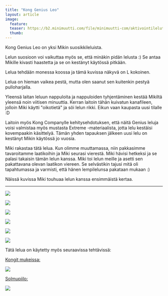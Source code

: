 ```yaml
---
title: "Kong Genius Leo"
layout: article
image:
  feature:
  teaser: https://b2.minimuutti.com/file/minimuutti-com/aktivointilelut/kongit/DSC22961-245px.jpg
  thumb:
---
```


Kong Genius Leo on yksi Mikin suosikkileluista.

Lelun suosioon voi vaikuttaa myös se, että minäkin pidän lelusta :) Se antaa Mikille kivasti haastetta ja se on kestänyt käytössä pitkään.

Lelua tehdään monessa koossa ja tämä kuvissa näkyvä on L kokoinen.

Lelua on hieman vaikea pestä, mutta olen saanut sen kuitenkin pestyä pulloharjalla.

Yleensä laitan leluun nappuloita ja nappuloiden tyhjentäminen kestää Mikiltä yleensä noin viitisen minuuttia.  Kerran laitoin tähän kuivatun kanafileen, jolloin Miki käytti "oikotietä" ja söi lelun rikki. Eikun vaan kaupasta uusi tilalle :D

Laitoin myös Kong Companylle kehitysehdotuksen, että näitä Genius leluja voisi valmistaa myös mustasta Extreme -materiaalista, jotta lelu kestäisi kovempaakin käsittelyä. Tämän yhden tapauksen jälkeen uusi lelu on kestänyt Mikin käytössä jo vuosia.

Miki rakastaa tätä lelua. Kun olimme muuttamassa, niin pakkasimme tavaroitamme laatikoihin ja Miki seurasi vierestä. Miki hävisi hetkeksi ja se palasi takaisin tämän lelun kanssa. Miki toi lelun meille ja asetti sen pakattavana olevan laatikon viereen. Se selvästikin tajusi mitä oli tapahtumassa ja varmisti, että hänen lempilelunsa pakataan mukaan :)

Näissä kuvissa Miki touhuaa lelun kanssa ensimmäistä kertaa.

---

![](https://b2.minimuutti.com/file/minimuutti-com/aktivointilelut/kongit/DSC22957-800px.jpg)

![](https://b2.minimuutti.com/file/minimuutti-com/aktivointilelut/kongit/DSC22961-800px.jpg)

![](https://b2.minimuutti.com/file/minimuutti-com/aktivointilelut/kongit/DSC22980-800px.jpg)

![](https://b2.minimuutti.com/file/minimuutti-com/aktivointilelut/kongit/DSC23031-800px.jpg)

![](https://b2.minimuutti.com/file/minimuutti-com/aktivointilelut/kongit/DSC23034-800px.jpg)

![](https://b2.minimuutti.com/file/minimuutti-com/aktivointilelut/kongit/DSC23081-800px.jpg)

Tätä lelua on käytetty myös seuraavissa tehtävissä:

[Kongit mukeissa:](/aktivointi/kongit-mukeissa/)

[![](https://b2.minimuutti.com/file/minimuutti-com/aktivointi/kongit-mukeissa/DSC47968-800px.jpg)](/aktivointi/kongit-mukeissa/)

[Solmupiilo:](/aktivointi/solmupiilo/)

[![](https://b2.minimuutti.com/file/minimuutti-com/aktivointi/solmupiilo/DS02879-800px.jpg)](/aktivointi/solmupiilo/)

